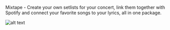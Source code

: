 Mixtape - Create your own setlists for your concert, link them together with Spotify and connect your favorite songs to your lyrics, all in one package.


![alt text](https://raw.githubusercontent.com/Doftgrahn/goran/blob/master/design/colors.png)
